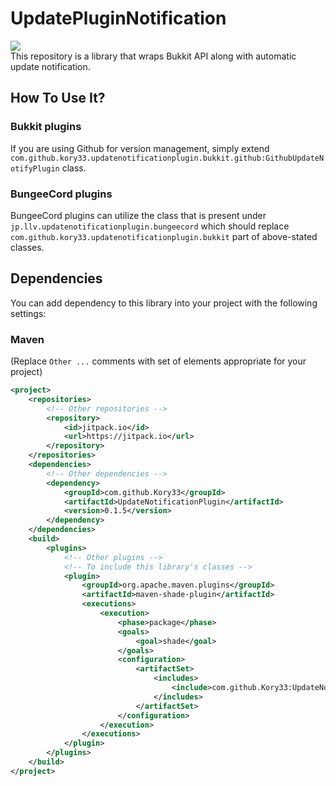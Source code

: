 # UpdatePluginNotification
[![](https://jitpack.io/v/Kory33/UpdateNotificationPlugin.svg)](https://jitpack.io/#Kory33/UpdateNotificationPlugin)  
This repository is a library that wraps Bukkit API along with automatic update notification.
## How To Use It?
### Bukkit plugins
If you are using Github for version management, simply extend  ``com.github.kory33.updatenotificationplugin.bukkit.github:GithubUpdateNotifyPlugin``  class.


### BungeeCord plugins
BungeeCord plugins can utilize the class that is present under
``jp.llv.updatenotificationplugin.bungeecord``
which should replace ``com.github.kory33.updatenotificationplugin.bukkit`` part of above-stated classes.  


## Dependencies
You can add dependency to this library into your project with the following settings:
### Maven
(Replace `Other ...` comments with set of elements appropriate for your project)
```XML
<project>
    <repositories>
        <!-- Other repositories -->
        <repository>
            <id>jitpack.io</id>
            <url>https://jitpack.io</url>
        </repository>
    </repositories>
    <dependencies>
        <!-- Other dependencies -->
        <dependency>
            <groupId>com.github.Kory33</groupId>
            <artifactId>UpdateNotificationPlugin</artifactId>
            <version>0.1.5</version>
        </dependency>
    </dependencies>
    <build>
        <plugins>
            <!-- Other plugins -->
            <!-- To include this library's classes -->
            <plugin>
                <groupId>org.apache.maven.plugins</groupId>
                <artifactId>maven-shade-plugin</artifactId>
                <executions>
                    <execution>
                        <phase>package</phase>
                        <goals>
                            <goal>shade</goal>
                        </goals>
                        <configuration>
                            <artifactSet>
                                <includes>
                                    <include>com.github.Kory33:UpdateNotificationPlugin</include>
                                </includes>
                            </artifactSet>
                        </configuration>
                    </execution>
                </executions>
            </plugin>
        </plugins>
    </build>
</project>
```

